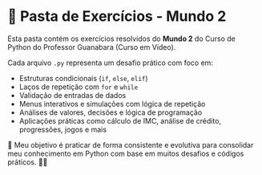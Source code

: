 # 📂 Pasta de Exercícios - Mundo 2

Esta pasta contém os exercícios resolvidos do **Mundo 2** do Curso de Python do Professor Guanabara (Curso em Vídeo).

Cada arquivo `.py` representa um desafio prático com foco em:
- Estruturas condicionais (`if`, `else`, `elif`)
- Laços de repetição com `for` e `while`
- Validação de entradas de dados
- Menus interativos e simulações com lógica de repetição
- Análises de valores, decisões e lógica de programação
- Aplicações práticas como cálculo de IMC, análise de crédito, progressões, jogos e mais

📌 Meu objetivo é praticar de forma consistente e evolutiva para consolidar meu conhecimento em Python com base em muitos desafios e códigos práticos. 💪🐍
